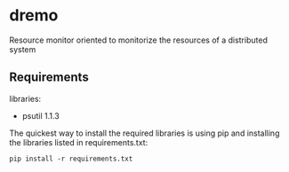 dremo
=====

Resource monitor oriented to monitorize the resources of a distributed system

## Requirements ##

libraries:

- psutil 1.1.3

The quickest way to install the required libraries is using pip and installing
the libraries listed in requirements.txt:

	pip install -r requirements.txt